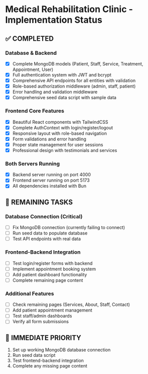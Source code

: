 # Medical Rehabilitation Clinic - Implementation Status

## ✅ COMPLETED
### Database & Backend
- [x] Complete MongoDB models (Patient, Staff, Service, Treatment, Appointment, User)
- [x] Full authentication system with JWT and bcrypt
- [x] Comprehensive API endpoints for all entities with validation
- [x] Role-based authorization middleware (admin, staff, patient)
- [x] Error handling and validation middleware
- [x] Comprehensive seed data script with sample data

### Frontend Core Features
- [x] Beautiful React components with TailwindCSS
- [x] Complete AuthContext with login/register/logout
- [x] Responsive layout with role-based navigation
- [x] Form validations and error handling
- [x] Proper state management for user sessions
- [x] Professional design with testimonials and services

### Both Servers Running
- [x] Backend server running on port 4000
- [x] Frontend server running on port 5173
- [x] All dependencies installed with Bun

## 🔨 REMAINING TASKS

### Database Connection (Critical)
- [ ] Fix MongoDB connection (currently failing to connect)
- [ ] Run seed data to populate database
- [ ] Test API endpoints with real data

### Frontend-Backend Integration
- [ ] Test login/register forms with backend
- [ ] Implement appointment booking system
- [ ] Add patient dashboard functionality
- [ ] Complete remaining page content

### Additional Features
- [ ] Check remaining pages (Services, About, Staff, Contact)
- [ ] Add patient appointment management
- [ ] Test staff/admin dashboards
- [ ] Verify all form submissions

## 🎯 IMMEDIATE PRIORITY
1. Set up working MongoDB database connection
2. Run seed data script
3. Test frontend-backend integration
4. Complete any missing page content
